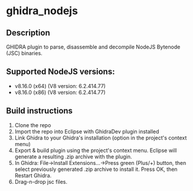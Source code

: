 # ghidra_nodejs

## Description

GHIDRA plugin to parse, disassemble and decompile NodeJS Bytenode (JSC) binaries.

## Supported NodeJS versions:
- v8.16.0 (x64) (V8 version: 6.2.414.77)
- v8.16.0 (x86) (V8 version: 6.2.414.77)

## Build instructions

1.  Clone the repo
2.  Import the repo into Eclipse with GhidraDev plugin installed
3.  Link Ghidra to your Ghidra's installation (option in the project's context menu)
4.  Export & build plugin using the project's context menu. Eclipse will generate a resulting .zip archive with the plugin.
5.  In Ghidra: File->Install Extensions...->Press green (Plus/+) button, then select previously generated .zip archive to install it. Press OK, then Restart Ghidra.
6.  Drag-n-drop jsc files.
